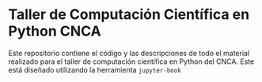 # Taller de Computación Científica en Python CNCA

Este repositorio contiene el código y las descripciones de todo el material realizado para el taller de computación científica en Python del CNCA. Este está diseñado utilizando la herramienta `jupyter-book` 